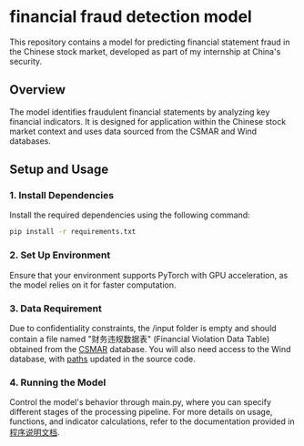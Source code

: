 # financial fraud detection model

This repository contains a model for predicting financial statement fraud in the Chinese stock market, developed as part of my internship at China's security.

## Overview

The model identifies fraudulent financial statements by analyzing key financial indicators. It is designed for application within the Chinese stock market context and uses data sourced from the CSMAR and Wind databases.

## Setup and Usage

### 1. Install Dependencies

Install the required dependencies using the following command:

```bash
pip install -r requirements.txt
```

### 2. Set Up Environment

Ensure that your environment supports PyTorch with GPU acceleration, as the model relies on it for faster computation.

### 3. Data Requirement

Due to confidentiality constraints, the /input folder is empty and should contain a file named "财务违规数据表" (Financial Violation Data Table) obtained from the [CSMAR](https://data.csmar.com/) database. You will also need access to the Wind database, with [paths](./main.py#L27) updated in the source code.

### 4. Running the Model

Control the model's behavior through main.py, where you can specify different stages of the processing pipeline. For more details on usage, functions, and indicator calculations, refer to the documentation provided in [程序说明文档](./程序说明（使用方法，函数文档，指标计算公式）.docx).


